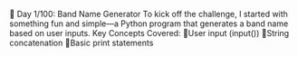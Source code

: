 🚀 Day 1/100: Band Name Generator
To kick off the challenge, I started with something fun and simple—a Python program that generates a band name based on user inputs.
Key Concepts Covered:
🔴User input (input())
🔴String concatenation
🔴Basic print statements
